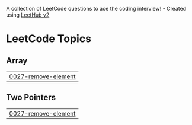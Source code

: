 A collection of LeetCode questions to ace the coding interview! - Created using [LeetHub v2](https://github.com/arunbhardwaj/LeetHub-2.0)
<!---LeetCode Topics Start-->
# LeetCode Topics
## Array
|  |
| ------- |
| [0027-remove-element](https://github.com/shantanu1807/Top-Interview-150-Question/tree/master/0027-remove-element) |
## Two Pointers
|  |
| ------- |
| [0027-remove-element](https://github.com/shantanu1807/Top-Interview-150-Question/tree/master/0027-remove-element) |
<!---LeetCode Topics End-->